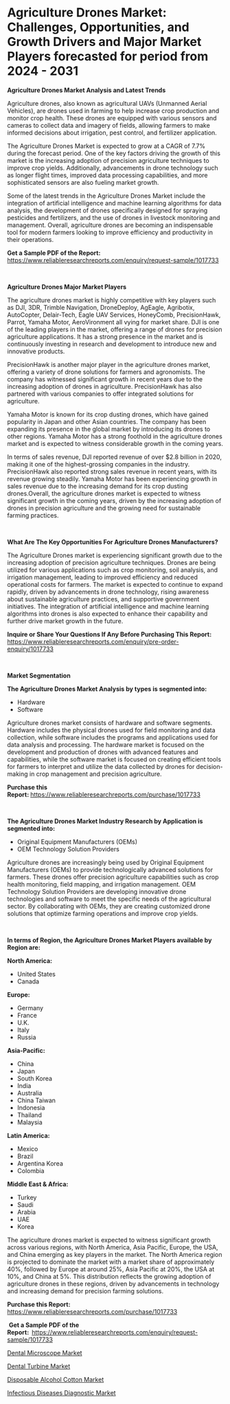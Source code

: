 <p><h1>Agriculture Drones Market: Challenges, Opportunities, and Growth Drivers and Major Market Players forecasted for period from 2024 - 2031</h1></p><p><strong>Agriculture Drones Market Analysis and Latest Trends</strong></p>
<p><p>Agriculture drones, also known as agricultural UAVs (Unmanned Aerial Vehicles), are drones used in farming to help increase crop production and monitor crop health. These drones are equipped with various sensors and cameras to collect data and imagery of fields, allowing farmers to make informed decisions about irrigation, pest control, and fertilizer application.</p><p>The Agriculture Drones Market is expected to grow at a CAGR of 7.7% during the forecast period. One of the key factors driving the growth of this market is the increasing adoption of precision agriculture techniques to improve crop yields. Additionally, advancements in drone technology such as longer flight times, improved data processing capabilities, and more sophisticated sensors are also fueling market growth.</p><p>Some of the latest trends in the Agriculture Drones Market include the integration of artificial intelligence and machine learning algorithms for data analysis, the development of drones specifically designed for spraying pesticides and fertilizers, and the use of drones in livestock monitoring and management. Overall, agriculture drones are becoming an indispensable tool for modern farmers looking to improve efficiency and productivity in their operations.</p></p>
<p><strong>Get a Sample PDF of the Report:&nbsp;</strong> <a href="https://www.reliableresearchreports.com/enquiry/request-sample/1017733">https://www.reliableresearchreports.com/enquiry/request-sample/1017733</a></p>
<p>&nbsp;</p>
<p><strong>Agriculture Drones Major Market Players</strong></p>
<p><p>The agriculture drones market is highly competitive with key players such as DJI, 3DR, Trimble Navigation, DroneDeploy, AgEagle, Agribotix, AutoCopter, Delair-Tech, Eagle UAV Services, HoneyComb, PrecisionHawk, Parrot, Yamaha Motor, AeroVironment all vying for market share. DJI is one of the leading players in the market, offering a range of drones for precision agriculture applications. It has a strong presence in the market and is continuously investing in research and development to introduce new and innovative products.</p><p>PrecisionHawk is another major player in the agriculture drones market, offering a variety of drone solutions for farmers and agronomists. The company has witnessed significant growth in recent years due to the increasing adoption of drones in agriculture. PrecisionHawk has also partnered with various companies to offer integrated solutions for agriculture.</p><p>Yamaha Motor is known for its crop dusting drones, which have gained popularity in Japan and other Asian countries. The company has been expanding its presence in the global market by introducing its drones to other regions. Yamaha Motor has a strong foothold in the agriculture drones market and is expected to witness considerable growth in the coming years.</p><p>In terms of sales revenue, DJI reported revenue of over $2.8 billion in 2020, making it one of the highest-grossing companies in the industry. PrecisionHawk also reported strong sales revenue in recent years, with its revenue growing steadily. Yamaha Motor has been experiencing growth in sales revenue due to the increasing demand for its crop dusting drones.Overall, the agriculture drones market is expected to witness significant growth in the coming years, driven by the increasing adoption of drones in precision agriculture and the growing need for sustainable farming practices.</p></p>
<p>&nbsp;</p>
<p><strong>What Are The Key Opportunities For Agriculture Drones Manufacturers?</strong></p>
<p><p>The Agriculture Drones market is experiencing significant growth due to the increasing adoption of precision agriculture techniques. Drones are being utilized for various applications such as crop monitoring, soil analysis, and irrigation management, leading to improved efficiency and reduced operational costs for farmers. The market is expected to continue to expand rapidly, driven by advancements in drone technology, rising awareness about sustainable agriculture practices, and supportive government initiatives. The integration of artificial intelligence and machine learning algorithms into drones is also expected to enhance their capability and further drive market growth in the future.</p></p>
<p><strong>Inquire or Share Your Questions If Any Before Purchasing This Report:</strong> <a href="https://www.reliableresearchreports.com/enquiry/pre-order-enquiry/1017733">https://www.reliableresearchreports.com/enquiry/pre-order-enquiry/1017733</a></p>
<p>&nbsp;</p>
<p><strong>Market Segmentation</strong></p>
<p><strong>The Agriculture Drones Market Analysis by types is segmented into:</strong></p>
<p><ul><li>Hardware</li><li>Software</li></ul></p>
<p><p>Agriculture drones market consists of hardware and software segments. Hardware includes the physical drones used for field monitoring and data collection, while software includes the programs and applications used for data analysis and processing. The hardware market is focused on the development and production of drones with advanced features and capabilities, while the software market is focused on creating efficient tools for farmers to interpret and utilize the data collected by drones for decision-making in crop management and precision agriculture.</p></p>
<p><strong>Purchase this Report:&nbsp;</strong><a href="https://www.reliableresearchreports.com/purchase/1017733">https://www.reliableresearchreports.com/purchase/1017733</a></p>
<p>&nbsp;</p>
<p><strong>The Agriculture Drones Market Industry Research by Application is segmented into:</strong></p>
<p><ul><li>Original Equipment Manufacturers (OEMs)</li><li>OEM Technology Solution Providers</li></ul></p>
<p><p>Agriculture drones are increasingly being used by Original Equipment Manufacturers (OEMs) to provide technologically advanced solutions for farmers. These drones offer precision agriculture capabilities such as crop health monitoring, field mapping, and irrigation management. OEM Technology Solution Providers are developing innovative drone technologies and software to meet the specific needs of the agricultural sector. By collaborating with OEMs, they are creating customized drone solutions that optimize farming operations and improve crop yields.</p></p>
<p>&nbsp;</p>
<p><strong>In terms of Region, the Agriculture Drones Market Players available by Region are:</strong></p>
<p>
    <p> <strong> North America: </strong>
        <ul>
            <li>United States</li>
            <li>Canada</li>
        </ul>
        </p> 
    <p> <strong> Europe: </strong>
        <ul>
            <li>Germany</li>
            <li>France</li>
            <li>U.K.</li>
            <li>Italy</li>
            <li>Russia</li>
        </ul>
        </p> 
    <p> <strong> Asia-Pacific: </strong>
        <ul>
            <li>China</li>
            <li>Japan</li>
            <li>South Korea</li>
            <li>India</li>
            <li>Australia</li>
            <li>China Taiwan</li>
            <li>Indonesia</li>
            <li>Thailand</li>
            <li>Malaysia</li>
        </ul>
        </p> 
    <p> <strong> Latin America: </strong>
        <ul>
            <li>Mexico</li>
            <li>Brazil</li>
            <li>Argentina Korea</li>
            <li>Colombia</li>
        </ul>
        </p> 
    <p> <strong> Middle East & Africa: </strong>
        <ul>
            <li>Turkey</li>
            <li>Saudi</li>
            <li>Arabia</li>
            <li>UAE</li>
            <li>Korea</li>
        </ul>
    </p>
    </p>
<p><p>The agriculture drones market is expected to witness significant growth across various regions, with North America, Asia Pacific, Europe, the USA, and China emerging as key players in the market. The North America region is projected to dominate the market with a market share of approximately 40%, followed by Europe at around 25%, Asia Pacific at 20%, the USA at 10%, and China at 5%. This distribution reflects the growing adoption of agriculture drones in these regions, driven by advancements in technology and increasing demand for precision farming solutions.</p></p>
<p><strong>Purchase this Report: </strong><a href="https://www.reliableresearchreports.com/purchase/1017733">https://www.reliableresearchreports.com/purchase/1017733</a></p>
<p>&nbsp;<strong>Get a Sample PDF of the Report:&nbsp;&nbsp;</strong><a href="https://www.reliableresearchreports.com/enquiry/request-sample/1017733">https://www.reliableresearchreports.com/enquiry/request-sample/1017733</a></p>
<p><strong></strong></p>
<p><p><a href="https://medium.com/@jordanmendez766/decoding-dental-microscope-market-metrics-market-share-trends-and-growth-patterns-0075f64ea324">Dental Microscope Market</a></p><p><a href="https://medium.com/@jordanmendez766/dental-turbine-market-furnishes-information-on-market-share-market-trends-and-market-growth-3ea64ab73736">Dental Turbine Market</a></p><p><a href="https://issuu.com/reportprime-2/docs/disposable-alcohol-cotton-market-size-2030.pptx">Disposable Alcohol Cotton Market</a></p><p><a href="https://issuu.com/reportprime-2/docs/infectious-diseases-diagnostic-market-size-2030.pp">Infectious Diseases Diagnostic Market</a></p></p>